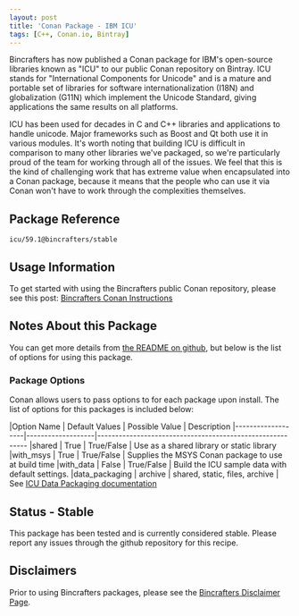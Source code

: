 ```yaml
---
layout: post
title: 'Conan Package - IBM ICU'
tags: [C++, Conan.io, Bintray]
---
```


Bincrafters has now published a Conan package for IBM's open-source libraries known as "ICU" to our public Conan repository on Bintray. ICU stands for "International Components for Unicode" and is a mature and portable set of libraries for software internationalization (I18N) and globalization (G11N) which implement the Unicode Standard, giving applications the same results on all platforms.

ICU has been used for decades in C and C++ libraries and applications to handle unicode.  Major frameworks such as Boost and Qt both use it in various modules.  It's worth noting that building ICU is difficult in comparison to many other libraries we've packaged, so we're particularly proud of the team for working through all of the issues.  We feel that this is the kind of challenging work that has extreme value when encapsulated into a Conan package, because it means that the people who can use it via Conan won't have to work through the complexities themselves. 

## Package Reference

    icu/59.1@bincrafters/stable
    
## Usage Information  

To get started with using the Bincrafters public Conan repository, please see this post:
[Bincrafters Conan Instructions](https://bincrafters.github.io/2017/06/06/using-bincrafters-conan-repository)

## Notes About this Package 

You can get more details from [the README on github](https://github.com/bincrafters/conan-icu), but below is the list of options for using this package. 

### Package Options
Conan allows users to pass options to for each package upon install. The list of options for this packages is included below: 

|Option Name		 | Default Values   | Possible Value                      | Description
|-------------------|-------------------|----------------------------------------------------------
|shared				 | True                  | True/False                            | Use as a shared library or static library
|with_msys		 | True                 | True/False                            | Supplies the MSYS Conan package to use at build time
|with_data			 | False                 | True/False                            | Build the ICU sample data with default settings. 
|data_packaging	 | archive             | shared, static, files, archive     | See [ICU Data Packaging documentation](http://userguide.icu-project.org/packaging)


## Status - Stable
This package has been tested and is currently considered stable.  Please report any issues through the github repository for this recipe. 

## Disclaimers
Prior to using Bincrafters packages, please see the [Bincrafters Disclaimer Page](https://bincrafters.github.io/2017/05/01/bincrafters-package-disclaimers/). 